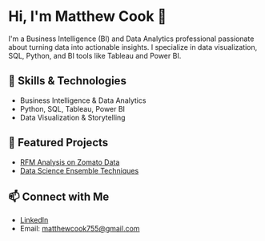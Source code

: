 # Hi, I'm Matthew Cook 👋

I'm a Business Intelligence (BI) and Data Analytics professional passionate about turning data into actionable insights. I specialize in data visualization, SQL, Python, and BI tools like Tableau and Power BI.

## 🚀 Skills & Technologies
- Business Intelligence & Data Analytics
- Python, SQL, Tableau, Power BI
- Data Visualization & Storytelling

## 📂 Featured Projects
- [RFM Analysis on Zomato Data](https://github.com/Matt1470/Data_projects_TripleTen/tree/main/RFM_analysis_zomato)
- [Data Science Ensemble Techniques](https://github.com/Matt1470/Ensemble_Techniques_Project_UT_PGP_DSBA)

## 📫 Connect with Me
- [LinkedIn](https://www.linkedin.com/in/matthew-cook-4a92627a/)
- Email: matthewcook755@gmail.com
